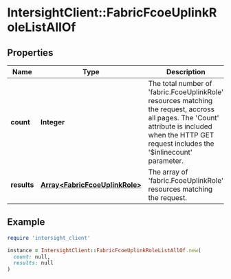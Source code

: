 # IntersightClient::FabricFcoeUplinkRoleListAllOf

## Properties

| Name | Type | Description | Notes |
| ---- | ---- | ----------- | ----- |
| **count** | **Integer** | The total number of &#39;fabric.FcoeUplinkRole&#39; resources matching the request, accross all pages. The &#39;Count&#39; attribute is included when the HTTP GET request includes the &#39;$inlinecount&#39; parameter. | [optional] |
| **results** | [**Array&lt;FabricFcoeUplinkRole&gt;**](FabricFcoeUplinkRole.md) | The array of &#39;fabric.FcoeUplinkRole&#39; resources matching the request. | [optional] |

## Example

```ruby
require 'intersight_client'

instance = IntersightClient::FabricFcoeUplinkRoleListAllOf.new(
  count: null,
  results: null
)
```

